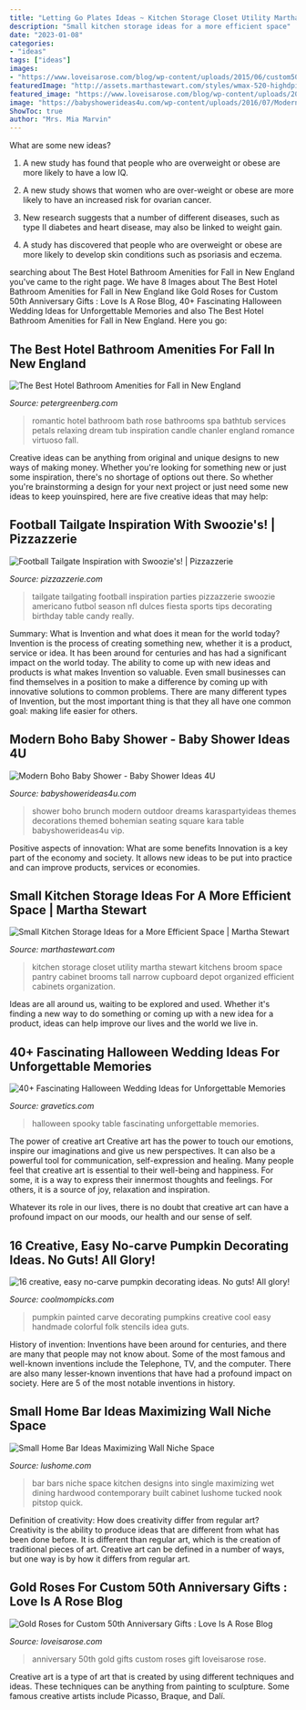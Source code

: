 ```yaml
---
title: "Letting Go Plates Ideas ~ Kitchen Storage Closet Utility Martha Stewart Kitchens Broom Space Pantry Cabinet Brooms Tall Narrow Cupboard Depot Organized Efficient Cabinets Organization"
description: "Small kitchen storage ideas for a more efficient space"
date: "2023-01-08"
categories:
- "ideas"
tags: ["ideas"]
images:
- "https://www.loveisarose.com/blog/wp-content/uploads/2015/06/custom50thanniversarygiftsgolddippedroses.jpg"
featuredImage: "http://assets.marthastewart.com/styles/wmax-520-highdpi/d19/dunemere_getimage_1/dunemere_getimage_1_hd.jpg?itok=CeP0IO3f"
featured_image: "https://www.loveisarose.com/blog/wp-content/uploads/2015/06/custom50thanniversarygiftsgolddippedroses.jpg"
image: "https://babyshowerideas4u.com/wp-content/uploads/2016/07/Modern-Boho-Baby-Shower-Outdoor-Vip-Seating-600x799.jpg"
ShowToc: true
author: "Mrs. Mia Marvin"
---
```



What are some new ideas?
1. A new study has found that people who are overweight or obese are more likely to have a low IQ.
2. A new study shows that women who are over-weight or obese are more likely to have an increased risk for ovarian cancer.

3. New research suggests that a number of different diseases, such as type II diabetes and heart disease, may also be linked to weight gain.

4. A study has discovered that people who are overweight or obese are more likely to develop skin conditions such as psoriasis and eczema.

	

		
searching about The Best Hotel Bathroom Amenities for Fall in New England you've came to the right page. We have 8 Images about The Best Hotel Bathroom Amenities for Fall in New England like Gold Roses for Custom 50th Anniversary Gifts : Love Is A Rose Blog, 40+ Fascinating Halloween Wedding Ideas for Unforgettable Memories and also The Best Hotel Bathroom Amenities for Fall in New England. Here you go:
		
    
## The Best Hotel Bathroom Amenities For Fall In New England

<img loading=lazy src="https://petergreenberg.com/wp-content/uploads/2013/09/Chanlerbathroom-763x1024.jpg" onerror="this.onerror=null;this.src='https://tse2.mm.bing.net/th?id=OIP.9NL6c6d2Ms7NS5B59qtnsAHaJ8&amp;pid=15.1';" alt="The Best Hotel Bathroom Amenities for Fall in New England">

_Source: petergreenberg.com_

>romantic hotel bathroom bath rose bathrooms spa bathtub services petals relaxing dream tub inspiration candle chanler england romance virtuoso fall. 

	

Creative ideas can be anything from original and unique designs to new ways of making money. Whether you're looking for something new or just some inspiration, there's no shortage of options out there. So whether you're brainstorming a design for your next project or just need some new ideas to keep youinspired, here are five creative ideas that may help: 

    
## Football Tailgate Inspiration With Swoozie&#039;s! | Pizzazzerie

<img loading=lazy src="http://pizzazzerie.com/wp-content/uploads/2013/09/swoo.png" onerror="this.onerror=null;this.src='https://tse2.mm.bing.net/th?id=OIP.Af3ET7rqEuP8DkrcU6XEKAHaKX&amp;pid=15.1';" alt="Football Tailgate Inspiration with Swoozie&#039;s! | Pizzazzerie">

_Source: pizzazzerie.com_

>tailgate tailgating football inspiration parties pizzazzerie swoozie americano futbol season nfl dulces fiesta sports tips decorating birthday table candy really. 

	

Summary: What is Invention and what does it mean for the world today?
Invention is the process of creating something new, whether it is a product, service or idea. It has been around for centuries and has had a significant impact on the world today. The ability to come up with new ideas and products is what makes Invention so valuable. Even small businesses can find themselves in a position to make a difference by coming up with innovative solutions to common problems. There are many different types of Invention, but the most important thing is that they all have one common goal: making life easier for others.

    
## Modern Boho Baby Shower - Baby Shower Ideas 4U

<img loading=lazy src="https://babyshowerideas4u.com/wp-content/uploads/2016/07/Modern-Boho-Baby-Shower-Outdoor-Vip-Seating-600x799.jpg" onerror="this.onerror=null;this.src='https://tse4.mm.bing.net/th?id=OIP.Y4Rhu9BrMTVxJAoHP1559wHaJ3&amp;pid=15.1';" alt="Modern Boho Baby Shower - Baby Shower Ideas 4U">

_Source: babyshowerideas4u.com_

>shower boho brunch modern outdoor dreams karaspartyideas themes decorations themed bohemian seating square kara table babyshowerideas4u vip. 

	

Positive aspects of innovation: What are some benefits
Innovation is a key part of the economy and society. It allows new ideas to be put into practice and can improve products, services or economies.

    
## Small Kitchen Storage Ideas For A More Efficient Space | Martha Stewart

<img loading=lazy src="http://assets.marthastewart.com/styles/wmax-520-highdpi/d19/dunemere_getimage_1/dunemere_getimage_1_hd.jpg?itok=CeP0IO3f" onerror="this.onerror=null;this.src='https://tse3.mm.bing.net/th?id=OIP.z2giP1pS5vOAxKKXLTpfRwHaJQ&amp;pid=15.1';" alt="Small Kitchen Storage Ideas for a More Efficient Space | Martha Stewart">

_Source: marthastewart.com_

>kitchen storage closet utility martha stewart kitchens broom space pantry cabinet brooms tall narrow cupboard depot organized efficient cabinets organization. 

	

Ideas are all around us, waiting to be explored and used. Whether it's finding a new way to do something or coming up with a new idea for a product, ideas can help improve our lives and the world we live in.

    
## 40+ Fascinating Halloween Wedding Ideas For Unforgettable Memories

<img loading=lazy src="http://www.gravetics.com/wp-content/uploads/2017/08/Spooky-Wedding-Table-Settings.jpg" onerror="this.onerror=null;this.src='https://tse4.mm.bing.net/th?id=OIP.O9fvQjk9VBLStlDTdO_BDQHaLG&amp;pid=15.1';" alt="40+ Fascinating Halloween Wedding Ideas for Unforgettable Memories">

_Source: gravetics.com_

>halloween spooky table fascinating unforgettable memories. 

	

The power of creative art
Creative art has the power to touch our emotions, inspire our imaginations and give us new perspectives. It can also be a powerful tool for communication, self-expression and healing.
Many people feel that creative art is essential to their well-being and happiness. For some, it is a way to express their innermost thoughts and feelings. For others, it is a source of joy, relaxation and inspiration.

Whatever its role in our lives, there is no doubt that creative art can have a profound impact on our moods, our health and our sense of self.

    
## 16 Creative, Easy No-carve Pumpkin Decorating Ideas. No Guts! All Glory!

<img loading=lazy src="https://i57.photobucket.com/albums/g240/lizcoolmompicks/15-cool-mom-picks/painted-pumpkin-idea-handmade-charlotte_zps6whn12kc.jpg" onerror="this.onerror=null;this.src='https://tse4.mm.bing.net/th?id=OIP.MRj5KXZ8ppceLzdc-_E4CQHaLG&amp;pid=15.1';" alt="16 creative, easy no-carve pumpkin decorating ideas. No guts! All glory!">

_Source: coolmompicks.com_

>pumpkin painted carve decorating pumpkins creative cool easy handmade colorful folk stencils idea guts. 

	

History of invention:
Inventions have been around for centuries, and there are many that people may not know about. Some of the most famous and well-known inventions include the Telephone, TV, and the computer. There are also many lesser-known inventions that have had a profound impact on society. Here are 5 of the most notable inventions in history.

    
## Small Home Bar Ideas Maximizing Wall Niche Space

<img loading=lazy src="https://www.lushome.com/wp-content/uploads/2017/08/wall-niche-bar-designs-6.jpg" onerror="this.onerror=null;this.src='https://tse2.mm.bing.net/th?id=OIP.exZvExv3CkHelm8NdlP2EQAAAA&amp;pid=15.1';" alt="Small Home Bar Ideas Maximizing Wall Niche Space">

_Source: lushome.com_

>bar bars niche space kitchen designs into single maximizing wet dining hardwood contemporary built cabinet lushome tucked nook pitstop quick. 

	

Definition of creativity: How does creativity differ from regular art?
Creativity is the ability to produce ideas that are different from what has been done before. It is different than regular art, which is the creation of traditional pieces of art. Creative art can be defined in a number of ways, but one way is by how it differs from regular art.

    
## Gold Roses For Custom 50th Anniversary Gifts : Love Is A Rose Blog

<img loading=lazy src="https://www.loveisarose.com/blog/wp-content/uploads/2015/06/custom50thanniversarygiftsgolddippedroses.jpg" onerror="this.onerror=null;this.src='https://tse3.mm.bing.net/th?id=OIP.c10BCH1aFhZ29BxsiXwxTwHaJ4&amp;pid=15.1';" alt="Gold Roses for Custom 50th Anniversary Gifts : Love Is A Rose Blog">

_Source: loveisarose.com_

>anniversary 50th gold gifts custom roses gift loveisarose rose. 

	

Creative art is a type of art that is created by using different techniques and ideas. These techniques can be anything from painting to sculpture. Some famous creative artists include Picasso, Braque, and Dalí.

